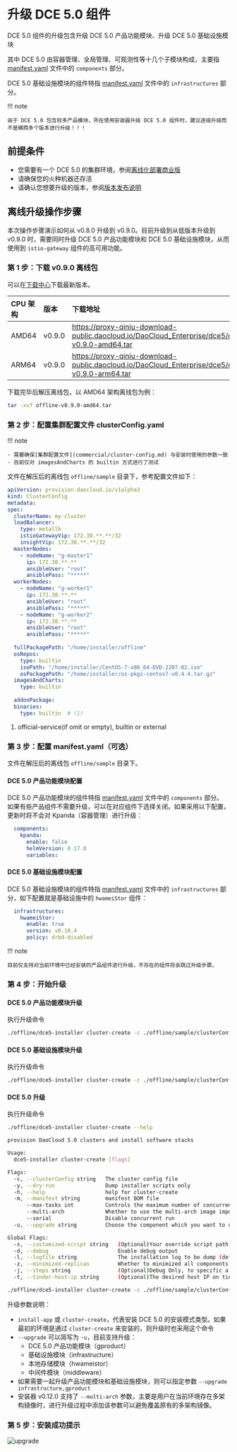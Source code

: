 # 升级 DCE 5.0 组件

DCE 5.0 组件的升级包含升级 DCE 5.0 产品功能模块、升级 DCE 5.0 基础设施模块

其中 DCE 5.0 由容器管理、全局管理、可观测性等十几个子模块构成，主要指 [manifest.yaml](commercial/manifest.md) 文件中的 `components` 部分。

DCE 5.0 基础设施模块的组件特指 [manifest.yaml](commercial/manifest.md) 文件中的 `infrastructures` 部分。

!!! note

    由于 DCE 5.0 包含较多产品模块，所在使用安装器升级 DCE 5.0 组件时，建议逐级升级而不是横跨多个版本进行升级！！！

## 前提条件

- 您需要有一个 DCE 5.0 的集群环境，参阅[离线化部署商业版](commercial/start-install.md)
- 请确保您的火种机器还存活
- 请确认您想要升级的版本，参阅[版本发布说明](release-notes.md)

## 离线升级操作步骤

本次操作步骤演示如何从 v0.8.0 升级到 v0.9.0。目前升级到从低版本升级到 v0.9.0 时，需要同时升级 DCE 5.0 产品功能模块和 DCE 5.0 基础设施模块，从而使用到 `istio-gateway` 组件的高可用功能。

### 第 1 步：下载 v0.9.0 离线包

可以在[下载中心](../download/index.md)下载最新版本。

| CPU 架构 | 版本   | 下载地址                                                     |
| :------- | :----- | :----------------------------------------------------------- |
| AMD64    | v0.9.0 | https://proxy-qiniu-download-public.daocloud.io/DaoCloud_Enterprise/dce5/offline-v0.9.0-amd64.tar |
| ARM64    | v0.9.0 | https://proxy-qiniu-download-public.daocloud.io/DaoCloud_Enterprise/dce5/offline-v0.9.0-arm64.tar |

下载完毕后解压离线包，以 AMD64 架构离线包为例：

```bash
tar -xvf offline-v0.9.0-amd64.tar
```

### 第 2 步：配置集群配置文件 clusterConfig.yaml

!!! note

    - 需要确保[集群配置文件](commercial/cluster-config.md) 与安装时使用的参数一致
    - 目前仅对 imagesAndCharts 的 builtin 方式进行了测试

文件在解压后的离线包 `offline/sample` 目录下，参考配置文件如下：

```yaml title="clusterConfig.yaml"
apiVersion: provision.daocloud.io/v1alpha3
kind: ClusterConfig
metadata:
spec:
  clusterName: my-cluster
  loadBalancer:
    type: metallb 
    istioGatewayVip: 172.30.**.**/32 
    insightVip: 172.30.**.**/32      
  masterNodes:
    - nodeName: "g-master1" 
      ip: 172.30.**.**
      ansibleUser: "root"
      ansiblePass: "*****"
  workerNodes:
    - nodeName: "g-worker1"
      ip: 172.30.**.**
      ansibleUser: "root"
      ansiblePass: "*****"
    - nodeName: "g-worker2"
      ip: 172.30.**.**
      ansibleUser: "root"
      ansiblePass: "*****"
 
  fullPackagePath: "/home/installer/offline"
  osRepos:
    type: builtin
    isoPath: "/home/installer/CentOS-7-x86_64-DVD-2207-02.iso"
    osPackagePath: "/home/installer/os-pkgs-centos7-v0.4.4.tar.gz"
  imagesAndCharts:
    type: builtin
 
  addonPackage:
  binaries:
    type: builtin  # (1)
```

1. official-service(if omit or empty), builtin or external

### 第 3 步：配置 manifest.yaml（可选）

文件在解压后的离线包 `offline/sample` 目录下。

#### DCE 5.0 产品功能模块配置

DCE 5.0 产品功能模块的组件特指 [manifest.yaml](commercial/manifest.md) 文件中的 `components` 部分。
如果有些产品组件不需要升级，可以在对应组件下选择关闭。如果采用以下配置，更新时将不会对 Kpanda（容器管理）进行升级：

```yaml title="manifest.yaml"
  components:
    kpanda:
      enable: false
      helmVersion: 0.17.0
      variables:
```

#### DCE 5.0 基础设施模块配置

DCE 5.0 基础设施模块的组件特指 [manifest.yaml](commercial/manifest.md) 文件中的 `infrastructures` 部分，如下配置就是基础设施中的 `hwameiStor` 组件：

```yaml title="manifest.yaml"
  infrastructures:
    hwameiStor:
      enable: true
      version: v0.10.4
      policy: drbd-disabled
```

!!! note

    目前仅支持对当前环境中已经安装的产品组件进行升级，不存在的组件将会跳过升级步骤。

### 第 4 步：开始升级

#### DCE 5.0 产品功能模块升级

执行升级命令

```bash
./offline/dce5-installer cluster-create -c ./offline/sample/clusterConfig.yaml -m ./offline/sample/manifest.yaml --upgrade gproduct
```

#### DCE 5.0 基础设施模块升级

执行升级命令

```bash
./offline/dce5-installer cluster-create -c ./offline/sample/clusterConfig.yaml -m ./offline/sample/manifest.yaml --upgrade infrastructure
```

#### DCE 5.0 升级

执行升级命令

```bash
./offline/dce5-installer cluster-create --help

provision DaoCloud 5.0 clusters and install software stacks

Usage:
  dce5-installer cluster-create [flags]

Flags:
  -c, --clusterConfig string   The cluster config file
  -y, --dry-run                Dump installer scripts only
  -h, --help                   help for cluster-create
  -m, --manifest string        manifest BOM file
      --max-tasks int          Controls the maximum number of concurrent tasks. Must be positive number. (default 4)
      --multi-arch             Whether to use the multi-arch image import mode.
      --serial                 Disable concurrent run
  -u, --upgrade string         Choose the component which you want to upgrade, for example  tinder,cluster,infrastructure,hwameistor,middleware,gproduct,addon .

Global Flags:
  -s, --customized-script string   (Optional)Your override script path
  -d, --debug                      Enable debug output
  -l, --logfile string             The installation log to be dump (default "/var/log/dce5.log")
  -z, --minimized-replicas         Whether to minimized all components replicas as small as possible.
  -j, --steps string               (Optional)Debug Only, to specific a range of steps to be executed(format, 2+;  1,2,4; 3 ) (default "1+")
  -t, --tinder-host-ip string      (Optional)The desired host IP on tinder node if it is not on default route.

./offline/dce5-installer cluster-create -c ./offline/sample/clusterConfig.yaml -m ./offline/sample/manifest.yaml --upgrade infrastructure,gproduct
```

升级参数说明：

- `install-app` 或 `cluster-create`，代表安装 DCE 5.0 的安装模式类型。如果最初的环境是通过 `cluster-create` 来安装的，则升级时也采用这个命令
- `--upgrade` 可以简写为 `-u`，目前支持升级：
    - DCE 5.0 产品功能模块（gproduct）
    - 基础设施模块（infrastructure）
    - 本地存储模块（hwameistor）
    - 中间件模块（middleware）
- 如果需要一起升级产品功能模块和基础设施模块，则可以指定参数 `--upgrade infrastructure,gproduct`
- 安装器 v0.12.0 支持了 `--multi-arch` 参数，主要是用户在当前环境存在多架构镜像时，进行升级过程中添加该参数可以避免覆盖原有的多架构镜像。

### 第 5 步：安装成功提示

![upgrade](https://docs.daocloud.io/daocloud-docs-images/docs/install/images/upgrade.png)
